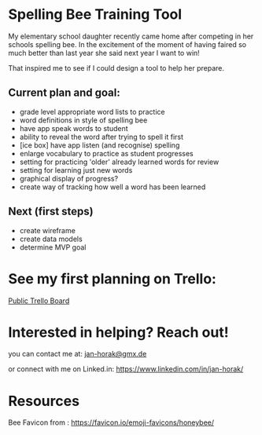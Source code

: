 # Spelling Bee Training Tool

My elementary school daughter recently came home after competing in her schools spelling bee. In the excitement of the moment of having faired so much better than last year she said next year I want to win! 

That inspired me to see if I could design a tool to help her prepare. 

## Current plan and goal:
* grade level appropriate word lists to practice
* word definitions in style of spelling bee
* have app speak words to student
* ability to reveal the word after trying to spell it first
* [ice box] have app listen (and recognise) spelling
* enlarge vocabulary to practice as student progresses
* setting for practicing 'older' already learned words for review
* setting for learning just new words
* graphical display of progress?
* create way of tracking how well a word has been learned

## Next (first steps)
* create wireframe
* create data models
* determine MVP goal

# See my first planning on Trello:
[Public Trello Board](https://trello.com/b/TF8kdi5t/spelling-bee-practice-app)

# Interested in helping? Reach out!
you can contact me at: jan-horak@gmx.de

or connect with me on Linked.in: https://www.linkedin.com/in/jan-horak/

# Resources

Bee Favicon from : https://favicon.io/emoji-favicons/honeybee/